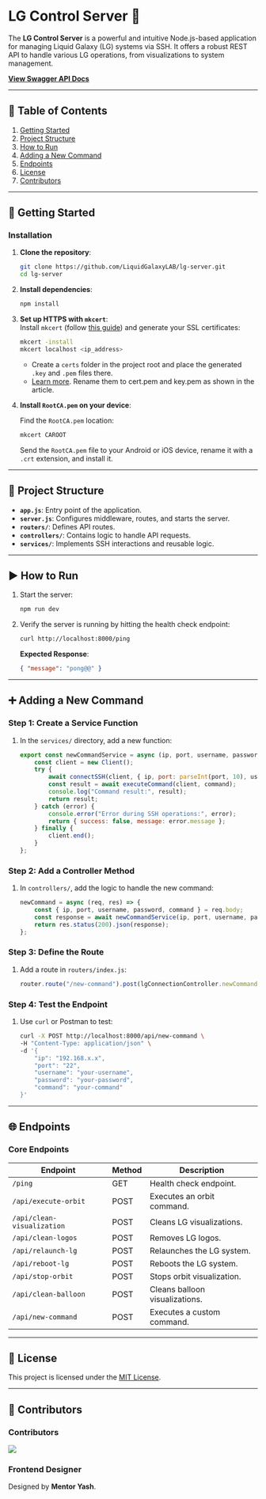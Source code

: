 # LG Control Server 🚀

The **LG Control Server** is a powerful and intuitive Node.js-based application for managing Liquid Galaxy (LG) systems via SSH. It offers a robust REST API to handle various LG operations, from visualizations to system management.

[**View Swagger API Docs**](https://rohit-554.github.io/LgServerSwaggerApi/#/)

---

## 📝 Table of Contents

1. [Getting Started](#getting-started)  
2. [Project Structure](#project-structure)  
3. [How to Run](#how-to-run)  
4. [Adding a New Command](#adding-a-new-command)  
5. [Endpoints](#endpoints)  
6. [License](#license)  
7. [Contributors](#contributors)  

---

## 🚀 Getting Started

### Installation

1. **Clone the repository**:

   ```bash
   git clone https://github.com/LiquidGalaxyLAB/lg-server.git
   cd lg-server
   ```

2. **Install dependencies**:

   ```bash
   npm install
   ```

3. **Set up HTTPS with `mkcert`**:  
   Install `mkcert` (follow [this guide](https://github.com/FiloSottile/mkcert)) and generate your SSL certificates:

   ```bash
   mkcert -install  
   mkcert localhost <ip_address>
   ```

   - Create a `certs` folder in the project root and place the generated `.key` and `.pem` files there.  
   - [Learn more](https://zellwk.com/blog/serving-https-locally-with-node/). Rename them to cert.pem and key.pem as shown in the article.

4. **Install `RootCA.pem` on your device**:

   Find the `RootCA.pem` location:

   ```bash
   mkcert CAROOT
   ```

   Send the `RootCA.pem` file to your Android or iOS device, rename it with a `.crt` extension, and install it.

---

## 🚧 Project Structure

- **`app.js`**: Entry point of the application.  
- **`server.js`**: Configures middleware, routes, and starts the server.  
- **`routers/`**: Defines API routes.  
- **`controllers/`**: Contains logic to handle API requests.  
- **`services/`**: Implements SSH interactions and reusable logic.

---

## ▶️ How to Run

1. Start the server:

   ```bash
   npm run dev
   ```

2. Verify the server is running by hitting the health check endpoint:

   ```bash
   curl http://localhost:8000/ping
   ```

   **Expected Response**:

   ```json
   { "message": "pong@@" }
   ```

---

## ➕ Adding a New Command

### Step 1: Create a Service Function

1. In the `services/` directory, add a new function:

   ```javascript
   export const newCommandService = async (ip, port, username, password, command) => {  
       const client = new Client();  
       try {  
           await connectSSH(client, { ip, port: parseInt(port, 10), username, password });  
           const result = await executeCommand(client, command);  
           console.log("Command result:", result);  
           return result;  
       } catch (error) {  
           console.error("Error during SSH operations:", error);  
           return { success: false, message: error.message };  
       } finally {  
           client.end();  
       }  
   };  
   ```

### Step 2: Add a Controller Method

1. In `controllers/`, add the logic to handle the new command:

   ```javascript
   newCommand = async (req, res) => {  
       const { ip, port, username, password, command } = req.body;  
       const response = await newCommandService(ip, port, username, password, command);  
       return res.status(200).json(response);  
   };  
   ```

### Step 3: Define the Route

1. Add a route in `routers/index.js`:

   ```javascript
   router.route("/new-command").post(lgConnectionController.newCommand);  
   ```

### Step 4: Test the Endpoint

1. Use `curl` or Postman to test:

   ```bash
   curl -X POST http://localhost:8000/api/new-command \  
   -H "Content-Type: application/json" \  
   -d '{  
       "ip": "192.168.x.x",  
       "port": "22",  
       "username": "your-username",  
       "password": "your-password",  
       "command": "your-command"  
   }'  
   ```

---

## 🌐 Endpoints

### Core Endpoints

| Endpoint                      | Method | Description                      |  
|-------------------------------|--------|----------------------------------|  
| `/ping`                       | GET    | Health check endpoint.           |  
| `/api/execute-orbit`          | POST   | Executes an orbit command.       |  
| `/api/clean-visualization`    | POST   | Cleans LG visualizations.        |  
| `/api/clean-logos`            | POST   | Removes LG logos.                |  
| `/api/relaunch-lg`            | POST   | Relaunches the LG system.        |  
| `/api/reboot-lg`              | POST   | Reboots the LG system.           |  
| `/api/stop-orbit`             | POST   | Stops orbit visualization.       |  
| `/api/clean-balloon`          | POST   | Cleans balloon visualizations.   |  
| `/api/new-command`            | POST   | Executes a custom command.       |  

---

## 📓 License

This project is licensed under the [MIT License](LICENSE).

---

## 🤝 Contributors

### Contributors

<a href="https://github.com/LiquidGalaxyLAB/lg-server/graphs/contributors">  
  <img src="https://contrib.rocks/image?repo=LiquidGalaxyLAB/lg-server" />  
</a>  

### Frontend Designer

Designed by **Mentor Yash**.
